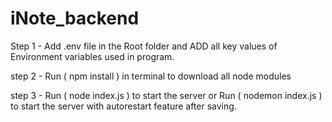 # iNote_backend
 Step 1 - Add .env file in the Root folder and ADD  all key values of Environment variables used in program.
 
 step 2 - Run ( npm install ) in terminal to download all node modules
 
 step 3 - Run ( node index.js ) to start the server
   or Run ( nodemon index.js ) to start the server with autorestart feature after saving.
 
